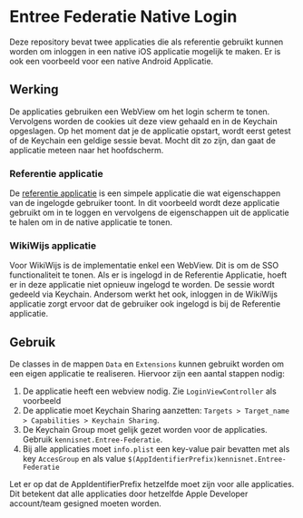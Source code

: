 # Entree Federatie Native Login 
Deze repository bevat twee applicaties die als referentie gebruikt kunnen worden om inloggen in een native iOS applicatie mogelijk te maken. Er is ook een voorbeeld voor een native Android Applicatie.

## Werking
De applicaties gebruiken een WebView om het login scherm te tonen. Vervolgens worden de cookies uit deze view gehaald en in de Keychain opgeslagen. Op het moment dat je de applicatie opstart, wordt eerst getest of de Keychain een geldige sessie bevat. Mocht dit zo zijn, dan gaat de applicatie meteen naar het hoofdscherm. 

### Referentie applicatie
De [referentie applicatie](https://referentie.entree.kennisnet.nl/) is een simpele applicatie die wat eigenschappen van de ingelogde gebruiker toont. In dit voorbeeld wordt deze applicatie gebruikt om in te loggen en vervolgens de eigenschappen uit de applicatie te halen om in de native applicatie te tonen. 

### WikiWijs applicatie
Voor WikiWijs is de implementatie enkel een WebView. Dit is om de SSO functionaliteit te tonen. Als er is ingelogd in de Referentie Applicatie, hoeft er in deze applicatie niet opnieuw ingelogd te worden. De sessie wordt gedeeld via Keychain. Andersom werkt het ook, inloggen in de WikiWijs applicatie zorgt ervoor dat de gebruiker ook ingelogd is bij de Referentie applicatie. 

## Gebruik
De classes in de mappen `Data` en `Extensions` kunnen gebruikt worden om een eigen applicatie te realiseren. Hiervoor zijn een aantal stappen nodig: 

1. De applicatie heeft een webview nodig. Zie `LoginViewController` als voorbeeld
2. De applicatie moet Keychain Sharing aanzetten: `Targets > Target_name > Capabilities > Keychain Sharing`.
3. De Keychain Group moet gelijk gezet worden voor de applicaties. Gebruik `kennisnet.Entree-Federatie`.
4. Bij alle applicaties moet `info.plist` een key-value pair bevatten met als key `AccesGroup` en als value `$(AppIdentifierPrefix)kennisnet.Entree-Federatie`

Let er op dat de AppIdentifierPrefix hetzelfde moet zijn voor alle applicaties. Dit betekent dat alle applicaties door hetzelfde Apple Developer account/team gesigned moeten worden. 
